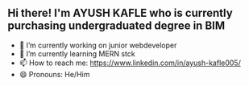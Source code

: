 ## Hi there! I'm AYUSH KAFLE who is currently purchasing undergraduated degree in BIM


- 🔭 I’m currently working on junior webdeveloper
- 🌱 I’m currently learning MERN stck
- 📫 How to reach me: https://www.linkedin.com/in/ayush-kafle005/
- 😄 Pronouns: He/Him



